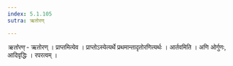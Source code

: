 ```yaml
---
index: 5.1.105
sutra: ऋतोरण्

---
```

_ऋतोरण्_ - ऋतोरण् । प्राप्तमित्येव । प्राप्तोऽस्येत्यर्थे प्रथमान्तादृतोरणित्यर्थः । आर्तवमिति । अणि ओर्गुणः, आदिवृद्धिः । रपरत्वम् ।
